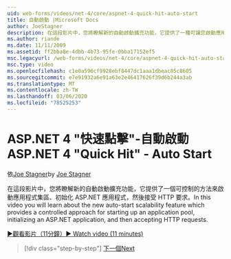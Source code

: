 ```yaml
---
uid: web-forms/videos/net-4/core/aspnet-4-quick-hit-auto-start
title: 自動啟動 |Microsoft Docs
author: JoeStagner
description: 在這段影片中，您將瞭解新的自動啟動擴充功能，它提供了一種可讓您啟動應用程式集區的控制方法 initializ 。
ms.author: riande
ms.date: 11/11/2009
ms.assetid: ff2bba8e-4dbb-4b73-95fe-0bba17152ef5
msc.legacyurl: /web-forms/videos/net-4/core/aspnet-4-quick-hit-auto-start
msc.type: video
ms.openlocfilehash: c1e0a596cf9928ebf8447dc1aaa1dbeac85c8605
ms.sourcegitcommit: e7e91932a6e91a63e2e46417626f39d6b244a3ab
ms.translationtype: MT
ms.contentlocale: zh-TW
ms.lasthandoff: 03/06/2020
ms.locfileid: "78525253"
---
```

# <a name="aspnet-4-quick-hit---auto-start"></a><span data-ttu-id="59206-103">ASP.NET 4 "快速點擊"-自動啟動</span><span class="sxs-lookup"><span data-stu-id="59206-103">ASP.NET 4 "Quick Hit" - Auto Start</span></span>

<span data-ttu-id="59206-104">依[Joe Stagner](https://github.com/JoeStagner)</span><span class="sxs-lookup"><span data-stu-id="59206-104">by [Joe Stagner](https://github.com/JoeStagner)</span></span>

<span data-ttu-id="59206-105">在這段影片中，您將瞭解新的自動啟動擴充功能，它提供了一個可控制的方法來啟動應用程式集區、初始化 ASP.NET 應用程式，然後接受 HTTP 要求。</span><span class="sxs-lookup"><span data-stu-id="59206-105">In this video you will learn about the new auto-start scalability feature which provides a controlled approach for starting up an application pool, initializing an ASP.NET application, and then accepting HTTP requests.</span></span> 

[<span data-ttu-id="59206-106">&#9654;觀看影片（11分鐘）</span><span class="sxs-lookup"><span data-stu-id="59206-106">&#9654; Watch video (11 minutes)</span></span>](https://channel9.msdn.com/Blogs/ASP-NET-Site-Videos/aspnet-4-quick-hit-auto-start)

> [!div class="step-by-step"]
> [<span data-ttu-id="59206-107">下一個</span><span class="sxs-lookup"><span data-stu-id="59206-107">Next</span></span>](aspnet-4-quick-hit-clean-webconfig-files.md)
